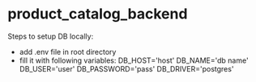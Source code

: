 # product_catalog_backend

Steps to setup DB locally:
- add .env file in root directory
- fill it with following variables:
DB_HOST='host'
DB_NAME='db name'
DB_USER='user'
DB_PASSWORD='pass'
DB_DRIVER='postgres'